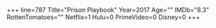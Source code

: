 +++
line=787
Title="Prison Playbook"
Year=2017
Age=""
IMDb="8.3"
RottenTomatoes=""
Netflix=1
Hulu=0
PrimeVideo=0
Disney=0
+++

